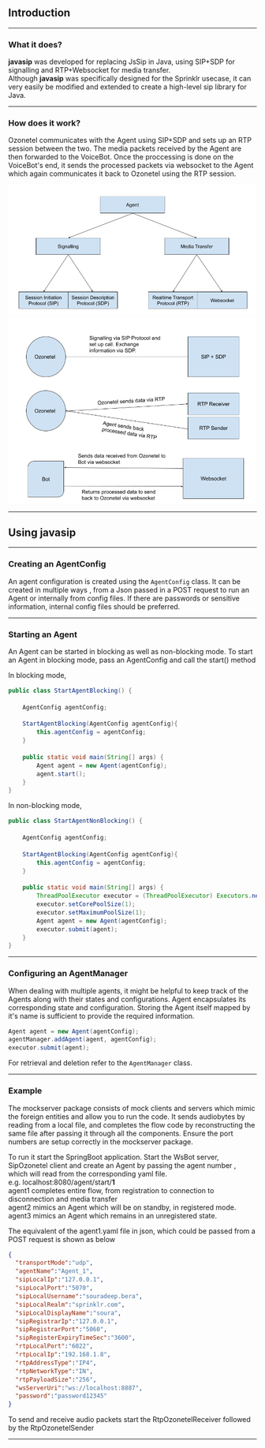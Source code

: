 ## Introduction

---

### What it does?

**javasip** was developed for replacing JsSip in Java, using SIP+SDP for signalling and RTP+Websocket
for media transfer.\
Although **javasip** was specifically designed for the Sprinklr usecase, it can very easily be
modified and extended to create a high-level sip library for Java.

---

### How does it work?

Ozonetel communicates with the Agent using SIP+SDP and sets up an RTP session between the two.
The media packets received by the Agent are then forwarded to the VoiceBot. Once the proccessing is done
on the VoiceBot's end, it sends the processed packets via websocket to the Agent which again communicates it
back to Ozonetel using the RTP session.

![Alt text](diagrams/Agent%20Breakdown.png)
![Alt text](diagrams/Component%20Breakdown.png)

---

## Using javasip

---

### Creating an AgentConfig

An agent configuration is created using the ```AgentConfig``` class. It can be created in multiple ways
, from a Json passed in a POST request to run an Agent or internally from config files.
If there are passwords or sensitive information, internal config files should be preferred.

---

### Starting an Agent

An Agent can be started in blocking as well as non-blocking mode.
To start an Agent in blocking mode, pass an AgentConfig and call the start() method

In blocking mode,
```java
public class StartAgentBlocking() {
    
    AgentConfig agentConfig;
    
    StartAgentBlocking(AgentConfig agentConfig){
        this.agentConfig = agentConfig;
    }

    public static void main(String[] args) {
        Agent agent = new Agent(agentConfig);
        agent.start();
    }
}
```
In non-blocking mode,
```java
public class StartAgentNonBlocking() {
    
    AgentConfig agentConfig;
    
    StartAgentBlocking(AgentConfig agentConfig){
        this.agentConfig = agentConfig;
    }

    public static void main(String[] args) {
        ThreadPoolExecutor executor = (ThreadPoolExecutor) Executors.newCachedThreadPool();
        executor.setCorePoolSize(1);
        executor.setMaximumPoolSize(1);
        Agent agent = new Agent(agentConfig);
        executor.submit(agent);
    }
}
```

---

### Configuring an AgentManager
When dealing with multiple agents, it might be helpful to keep track of the Agents along with their states
and configurations.
Agent encapsulates its corresponding state and configuration. Storing the Agent itself mapped by
it's name is sufficient to provide the required information.

```java
Agent agent = new Agent(agentConfig);
agentManager.addAgent(agent, agentConfig);
executor.submit(agent);
```

For retrieval and deletion refer to the ```AgentManager``` class.

---

### Example
The mockserver package consists of mock clients and servers which mimic the foreign entities
and allow you to run the code. 
It sends audiobytes by reading from a local file, and completes the flow code by reconstructing
the same file after passing it through all the components.
Ensure the port numbers are setup correctly in the mockserver package.

To run it start the SpringBoot application. Start the WsBot server, SipOzonetel client and create an Agent
by passing the agent number , which will read from the corresponding yaml file.\
e.g. localhost:8080/agent/start/**1**\
agent1 completes entire flow, from registration to connection to disconnection and media transfer\
agent2 mimics an Agent which will be on standby, in registered mode.\
agent3 mimics an Agent which remains in an unregistered state.


The equivalent of the agent1.yaml file in json, which could be passed from a POST request is shown as below
```json
{
  "transportMode":"udp", 
  "agentName":"Agent_1",
  "sipLocalIp":"127.0.0.1",
  "sipLocalPort":"5070",
  "sipLocalUsername":"souradeep.bera",
  "sipLocalRealm":"sprinklr.com",
  "sipLocalDisplayName":"soura",
  "sipRegistrarIp":"127.0.0.1",
  "sipRegistrarPort":"5060",
  "sipRegisterExpiryTimeSec":"3600",
  "rtpLocalPort":"6022",
  "rtpLocalIp":"192.168.1.8",
  "rtpAddressType":"IP4",
  "rtpNetworkType":"IN",
  "rtpPayloadSize":"256",
  "wsServerUri":"ws://localhost:8887",
  "password":"password12345"
}
```

To send and receive audio packets start the RtpOzonetelReceiver followed by the RtpOzonetelSender

---